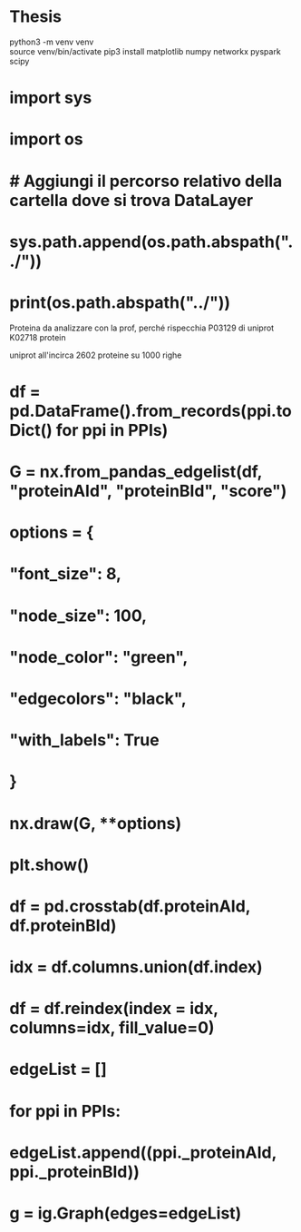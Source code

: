 # Thesis
python3 -m venv venv     
source venv/bin/activate
pip3 install matplotlib numpy networkx pyspark scipy


# import sys
# import os

# # Aggiungi il percorso relativo della cartella dove si trova DataLayer
# sys.path.append(os.path.abspath("../"))


# print(os.path.abspath("../"))

Proteina da analizzare con la prof, perché rispecchia P03129  di uniprot
K02718 protein

uniprot all'incirca 2602 proteine su 1000 righe


# df = pd.DataFrame().from_records(ppi.toDict() for ppi in PPIs)
# G = nx.from_pandas_edgelist(df, "proteinAId", "proteinBId", "score")
# options = {
#     "font_size": 8,
#     "node_size": 100,
#     "node_color": "green",
#     "edgecolors": "black",
#     "with_labels": True
# }
# nx.draw(G, **options)
# plt.show()
# df = pd.crosstab(df.proteinAId, df.proteinBId)
# idx = df.columns.union(df.index)
# df = df.reindex(index = idx, columns=idx, fill_value=0)

# edgeList =  []
# for ppi in PPIs:
#         edgeList.append((ppi._proteinAId, ppi._proteinBId))


# g = ig.Graph(edges=edgeList)
